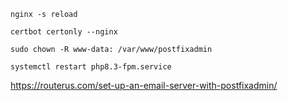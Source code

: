 ```shell
nginx -s reload
```

```shell
certbot certonly --nginx
```

```shell
sudo chown -R www-data: /var/www/postfixadmin
```

```shell
systemctl restart php8.3-fpm.service
```

https://routerus.com/set-up-an-email-server-with-postfixadmin/
